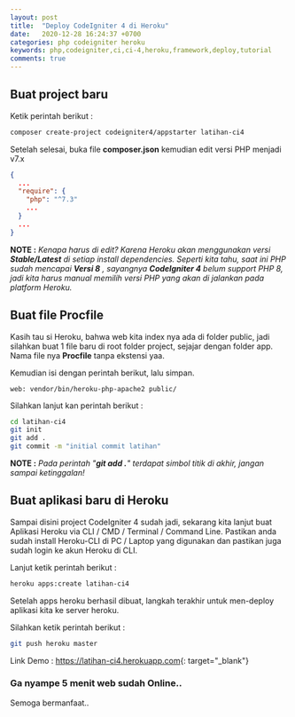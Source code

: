 ```yaml
---
layout: post
title:  "Deploy CodeIgniter 4 di Heroku"
date:   2020-12-28 16:24:37 +0700
categories: php codeigniter heroku
keywords: php,codeigniter,ci,ci-4,heroku,framework,deploy,tutorial
comments: true
---
```


## Buat project baru

Ketik perintah berikut :

```bash
composer create-project codeigniter4/appstarter latihan-ci4
```

Setelah selesai, buka file **composer.json** kemudian edit versi PHP menjadi v7.x

```json
{
  ...
  "require": {
    "php": "^7.3"
    ...
  }
  ...
}
```

**NOTE :** _Kenapa harus di edit? Karena Heroku akan menggunakan versi **Stable/Latest** di setiap install dependencies. Seperti kita tahu, saat ini PHP sudah mencapai **Versi 8** , sayangnya **CodeIgniter 4** belum support PHP 8, jadi kita harus manual memilih versi PHP yang akan di jalankan pada platform Heroku._

## Buat file Procfile

Kasih tau si Heroku, bahwa web kita index nya ada di folder public, jadi silahkan buat 1 file baru di root folder project, sejajar dengan folder app. Nama file nya **Procfile** tanpa ekstensi yaa.

Kemudian isi dengan perintah berikut, lalu simpan.

```
web: vendor/bin/heroku-php-apache2 public/
```

Silahkan lanjut kan perintah berikut :

```bash
cd latihan-ci4
git init
git add .
git commit -m "initial commit latihan"
```

**NOTE :** _Pada perintah "**git add .**" terdapat simbol titik di akhir, jangan sampai ketinggalan!_

## Buat aplikasi baru di Heroku

Sampai disini project CodeIgniter 4 sudah jadi, sekarang kita lanjut buat Aplikasi Heroku via CLI / CMD / Terminal / Command Line. Pastikan anda sudah install Heroku-CLI di PC / Laptop yang digunakan dan pastikan juga sudah login ke akun Heroku di CLI.

Lanjut ketik perintah berikut :

```bash
heroku apps:create latihan-ci4
```

Setelah apps heroku berhasil dibuat, langkah terakhir untuk men-deploy aplikasi kita ke server heroku.

Silahkan ketik perintah berikut :

```bash
git push heroku master
```

Link Demo : <https://latihan-ci4.herokuapp.com>{: target="_blank"}

### Ga nyampe 5 menit web sudah Online..

Semoga bermanfaat..